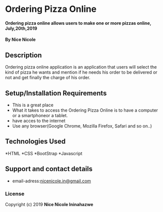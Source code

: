 # Ordering Pizza Online
#### Ordering pizza online allows users to make one or more pizzas online, July,20th,2019
#### By **Nice Nicole**
## Description
Ordering pizza online application is an application that users will select the kind of pizza he wants and mention if he needs his order to be delivered or not and get finally the charge of his order.
## Setup/Installation Requirements
* This is a great place
* What it takes to access the Ordering Pizza Online is to have a computer or a smartphoneor a tablet.
* have acces to the internet
* Use any browser(Google Chrome, Mozilla Firefox, Safari and so on..)
## Technologies Used
*HTML
*CSS
*BootStrap
*Javascript
## Support and contact details
* email-adress:nicenicole.in@gmail.com
### License
Copyright (c) 2019 **Nice Nicole Ininahazwe**